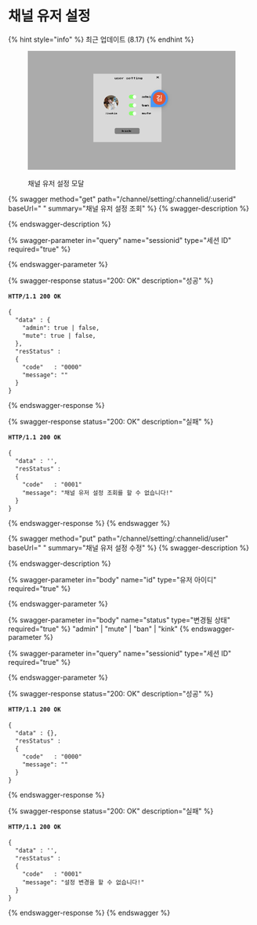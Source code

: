 # 채널 유저 설정

{% hint style="info" %}
최근 업데이트 (8.17)
{% endhint %}

<figure><img src="../../.gitbook/assets/image (27).png" alt=""><figcaption><p>채널 유저 설정 모달</p></figcaption></figure>

{% swagger method="get" path="/channel/setting/:channelid/:userid" baseUrl=" " summary="채널 유저 설정 조회" %}
{% swagger-description %}

{% endswagger-description %}

{% swagger-parameter in="query" name="sessionid" type="세션 ID" required="true" %}

{% endswagger-parameter %}

{% swagger-response status="200: OK" description="성공" %}
<pre class="language-json"><code class="lang-json"><strong>HTTP/1.1 200 OK
</strong>
{ 
  "data" : {
    "admin": true | false,
    "mute": true | false,
  },
  "resStatus" :
  {
    "code"   : "0000"
    "message": ""
  }
}
</code></pre>
{% endswagger-response %}

{% swagger-response status="200: OK" description="실패" %}
<pre class="language-json"><code class="lang-json"><strong>HTTP/1.1 200 OK
</strong>
{ 
  "data" : '',
  "resStatus" :
  {
    "code"   : "0001"
    "message": "채널 유저 설정 조회를 할 수 없습니다!"
  }
}
</code></pre>
{% endswagger-response %}
{% endswagger %}

{% swagger method="put" path="/channel/setting/:channelid/user" baseUrl=" " summary="채널 유저 설정 수정" %}
{% swagger-description %}
 
{% endswagger-description %}

{% swagger-parameter in="body" name="id" type="유저 아이디" required="true" %}

{% endswagger-parameter %}

{% swagger-parameter in="body" name="status" type="변경될 상태" required="true" %}
"admin" | "mute" | "ban" | "kink"
{% endswagger-parameter %}

{% swagger-parameter in="query" name="sessionid" type="세션 ID" required="true" %}

{% endswagger-parameter %}

{% swagger-response status="200: OK" description="성공" %}
<pre class="language-javascript"><code class="lang-javascript"><strong>HTTP/1.1 200 OK
</strong>
{ 
  "data" : {},
  "resStatus" :
  {
    "code"   : "0000"
    "message": ""
  }
}
</code></pre>
{% endswagger-response %}

{% swagger-response status="200: OK" description="실패" %}
<pre class="language-json"><code class="lang-json"><strong>HTTP/1.1 200 OK
</strong>
{ 
  "data" : '',
  "resStatus" :
  {
    "code"   : "0001"
    "message": "설정 변경을 할 수 없습니다!"
  }
}
</code></pre>
{% endswagger-response %}
{% endswagger %}
